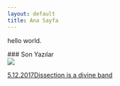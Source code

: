 ```yaml
---
layout: default
title: Ana Sayfa
---
```

<p class="date">hello world.</p>
### Son Yazılar

<div class="lastone">
<a href="caglayandemirci.github.io/blog/dissection-hakkinda"><img src="sdf"></a>
<p>
<a href="caglayandemirci.github.io/blog/dissection-hakkinda"><beyizaaa okur</a>
 5.12.2017Dissection is a divine band</p>
</div>
